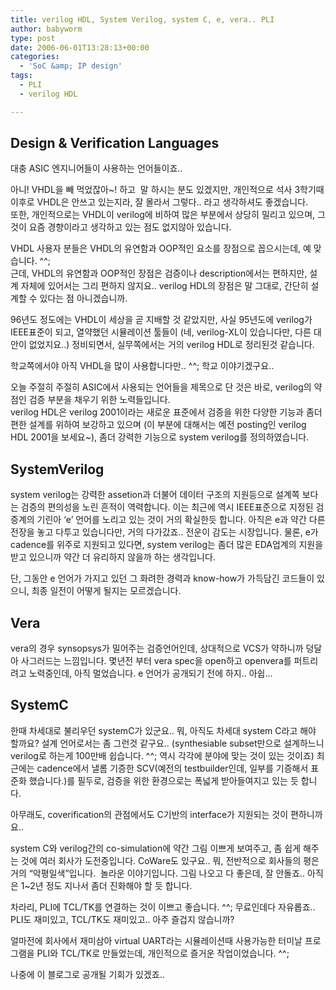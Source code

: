 ```yaml
---
title: verilog HDL, System Verilog, system C, e, vera.. PLI
author: babyworm
type: post
date: 2006-06-01T13:28:13+00:00
categories:
  - 'SoC &amp; IP design'
tags:
  - PLI
  - verilog HDL

---
```

## Design & Verification Languages

대충 ASIC 엔지니어들이 사용하는 언어들이죠..

아니! VHDL을 빼 먹었잖아~! 하고&nbsp; 말 하시는 분도 있겠지만, 개인적으로 석사 3학기때 이후로 VHDL은 안쓰고 있는지라, 잘 몰라서 그렇다.. 라고 생각하셔도 좋겠습니다.
<br>
또한, 개인적으로는 VHDL이 verilog에 비하여 많은 부분에서 상당히 밀리고 있으며, 그것이 요즘 경향이라고 생각하고 있는 점도 없지않아 있습니다.

VHDL 사용자 분들은 VHDL의 유연함과 OOP적인 요소를 장점으로 꼽으시는데, 예 맞습니다. ^^;
<br>
근데, VHDL의 유연함과 OOP적인 장점은 검증이나 description에서는 편하지만, 설계 자체에 있어서는 그리 편하지 않지요..
verilog HDL의 장점은 말 그대로, 간단히 설계할 수 있다는 점 아니겠습니까.

96년도 정도에는 VHDL이 세상을 곧 지배할 것 같았지만, 사실 95년도에 verilog가 IEEE표준이 되고, 열약했던 시뮬레이션 툴들이 (네, verilog-XL이 있습니다만, 다른 대안이 없었지요..) 정비되면서, 실무쪽에서는 거의 verilog HDL로 정리된것 같습니다.

학교쪽에서야 아직 VHDL을 많이 사용합니다만.. ^^; 학교 이야기겠구요..

오늘 주절히 주절히 ASIC에서 사용되는 언어들을 제목으로 단 것은 바로, verilog의 약점인 검증 부분을 채우기 위한 노력들입니다.
<br>
verilog HDL은 verilog 2001이라는 새로운 표준에서 검증을 위한 다양한 기능과 좀더 편한 설계를 위하여 보강하고 있으며 (이 부분에 대해서는 예전 posting인 verilog HDL 2001을 보세요~), 좀더 강력한 기능으로 system verilog를 정의하였습니다.


## SystemVerilog
system verilog는 강력한 assetion과 더불어 데이터 구조의 지원등으로 설계쪽 보다는 검증의 편의성을 노린 흔적이 역력합니다.
이는 최근에 역시 IEEE표준으로 지정된 검증계의 기린아 &#8216;e&#8217; 언어를 노리고 있는 것이 거의 확실한듯 합니다.
아직은 e과 약간 다른 전장을 놓고 다투고 있습니다만, 거의 다가갔죠.. 전운이 감도는 시장입니다.
물론, e가 cadence를 위주로 지원되고 있다면, system verilog는 좀더 많은 EDA업계의 지원을 받고 있으니까 약간 더 유리하지 않을까 하는 생각입니다.

단, 그동안 e 언어가 가지고 있던 그 화려한 경력과 know-how가 가득담긴 코드들이 있으니, 최종 일전이 어떻게 될지는 모르겠습니다.

## Vera
vera의 경우 synsopsys가 밀어주는 검증언어인데, 상대적으로 VCS가 약하니까 덩달아 사그러드는 느낌입니다. 몇년전 부터 vera spec을 open하고 openvera를 퍼트리려고 노력중인데, 아직 멀었습니다.
e 언어가 공개되기 전에 하지.. 아쉽&#8230;

## SystemC
한때 차세대로 불리우던 systemC가 있군요..
뭐, 아직도 차세대 system C라고 해야 할까요?
설계 언어로서는 좀 그런것 같구요.. (synthesiable subset만으로 설계하느니 verilog로 하는게 100만배 쉽습니다. ^^; 역시 각각에 분야에 맞는 것이 있는 것이죠) 최근에는 cadence에서 낼롬 기증한 SCV(예전의 testbuilder인데, 일부를 기증해서 표준화 했습니다.)를 필두로, 검증을 위한 환경으로는 폭넓게 받아들여지고 있는 듯 합니다.

아무래도, coverification의 관점에서도 C기반의 interface가 지원되는 것이 편하니까요..

system C와 verilog간의 co-simulation에 약간 그림 이쁘게 보여주고, 좀 쉽게 해주는 것에 여러 회사가 도전중입니다. CoWare도 있구요..
뭐, 전반적으로 회사들의 평은 거의 &#8220;악평일색&#8221;입니다.&nbsp; 놀라운 이야기입니다.
그림 나오고 다 좋은데, 잘 안돌죠.. 아직은 1~2년 정도 지나서 좀더 진화해야 할 듯 합니다.

차라리, PLI에 TCL/TK를 연결하는 것이 이쁘고 좋습니다. ^^; 무료인데다 자유롭죠..
PLI도 재미있고, TCL/TK도 재미있고..
아주 즐겁지 않습니까?

얼마전에 회사에서 재미삼아 virtual UART라는 시뮬레이션때 사용가능한 터미날 프로그램을 PLI와 TCL/TK로 만들었는데, 개인적으로 즐거운 작업이었습니다. ^^;

나중에 이 블로그로 공개될 기회가 있겠죠..
